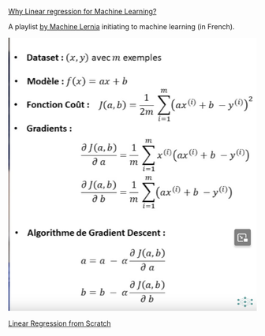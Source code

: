 [Why Linear regression for Machine Learning?](https://www.youtube.com/watch?v=qxo8p8PtFeA)

A playlist [by Machine Lernia](https://www.youtube.com/watch?v=EUD07IiviJg&list=PLO_fdPEVlfKqUF5BPKjGSh7aV9aBshrpY) initiating to machine learning (in French).

![formulas](varia/img/mlearnia_formulas.png)

[Linear Regression from Scratch](https://medium.com/geekculture/linear-regression-from-scratch-in-python-without-scikit-learn-a06efe5dedb6)